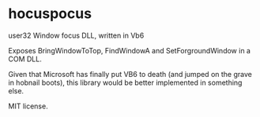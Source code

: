 # hocuspocus
user32 Window focus DLL, written in Vb6

Exposes BringWindowToTop, FindWindowA and SetForgroundWindow in a COM DLL.

Given that Microsoft has finally put VB6 to death (and jumped on the grave in hobnail boots), this library would be better implemented in something else. 

MIT license.